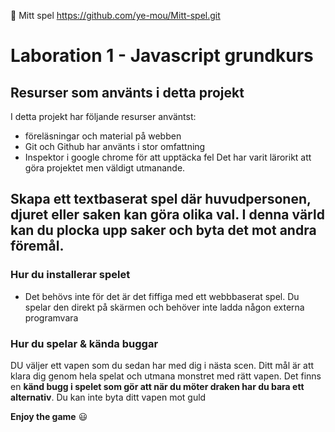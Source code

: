 🔗 Mitt spel https://github.com/ye-mou/Mitt-spel.git

# Laboration 1 - Javascript grundkurs


## Resurser som använts i detta projekt
I detta projekt har följande resurser använtst:
* föreläsningar och material på webben
* Git och Github har använts i stor omfattning
* Inspektor i google chrome för att upptäcka fel
Det har varit lärorikt att göra projektet men väldigt utmanande.



## Skapa ett textbaserat spel där huvudpersonen, djuret eller saken kan göra olika val. I denna värld kan du plocka upp saker och byta det mot andra föremål.

### Hur du installerar spelet
* Det behövs inte för det är det fiffiga med ett webbbaserat spel. Du spelar den direkt på skärmen och behöver inte ladda någon externa programvara

### Hur du spelar & kända buggar
DU väljer ett vapen som du sedan har med dig i nästa scen. Ditt mål är att klara dig genom hela spelat och utmana monstret med rätt vapen. Det finns en **känd bugg i spelet som gör att när du möter draken har du bara ett alternativ**. Du kan inte byta ditt vapen mot guld

**Enjoy the game**
:smiley:

